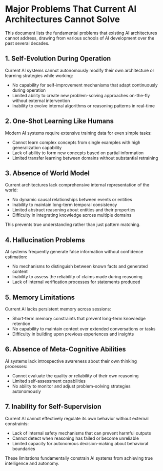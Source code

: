 # Major Problems That Current AI Architectures Cannot Solve

This document lists the fundamental problems that existing AI architectures cannot address, drawing from various schools of AI development over the past several decades.

## 1. Self-Evolution During Operation
Current AI systems cannot autonomously modify their own architecture or learning strategies while working:
- No capability for self-improvement mechanisms that adapt continuously during operation
- Limited ability to create new problem-solving approaches on-the-fly without external intervention
- Inability to evolve internal algorithms or reasoning patterns in real-time

## 2. One-Shot Learning Like Humans
Modern AI systems require extensive training data for even simple tasks:
- Cannot learn complex concepts from single examples with high generalization capability
- Lack of ability to form new concepts based on partial information
- Limited transfer learning between domains without substantial retraining

## 3. Absence of World Model
Current architectures lack comprehensive internal representation of the world:
- No dynamic causal relationships between events or entities
- Inability to maintain long-term temporal consistency
- Limited abstract reasoning about entities and their properties
- Difficulty in integrating knowledge across multiple domains

This prevents true understanding rather than just pattern matching.

## 4. Hallucination Problems
AI systems frequently generate false information without confidence estimation:
- No mechanisms to distinguish between known facts and generated content
- Inability to assess the reliability of claims made during reasoning
- Lack of internal verification processes for statements produced

## 5. Memory Limitations
Current AI lacks persistent memory across sessions:
- Short-term memory constraints that prevent long-term knowledge retention
- No capability to maintain context over extended conversations or tasks
- Difficulty in building upon previous experiences and insights

## 6. Absence of Meta-Cognitive Abilities
AI systems lack introspective awareness about their own thinking processes:
- Cannot evaluate the quality or reliability of their own reasoning
- Limited self-assessment capabilities
- No ability to monitor and adjust problem-solving strategies autonomously

## 7. Inability for Self-Supervision
Current AI cannot effectively regulate its own behavior without external constraints:
- Lack of internal safety mechanisms that can prevent harmful outputs
- Cannot detect when reasoning has failed or become unreliable
- Limited capacity for autonomous decision-making about behavioral boundaries

These limitations fundamentally constrain AI systems from achieving true intelligence and autonomy.
